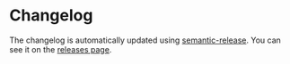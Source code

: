 # Changelog

The changelog is automatically updated using [semantic-release](https://github.com/semantic-release/semantic-release). You can see it on the [releases page](https://github.com/Widen/babel-plugin-dynamic-import-chunk-name/releases).
